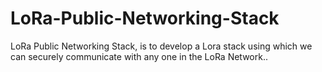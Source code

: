 # LoRa-Public-Networking-Stack
LoRa Public Networking Stack, is to develop a Lora stack using which we can securely communicate with any one in the LoRa Network..
